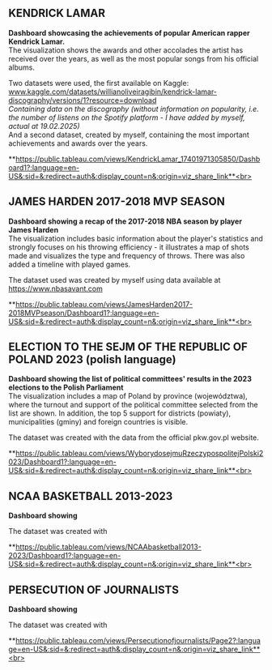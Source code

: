 ## KENDRICK LAMAR
**Dashboard showcasing the achievements of popular American rapper Kendrick Lamar.**<br>
The visualization shows the awards and other accolades the artist has received over the years, as well as the most popular songs from his official albums.

Two datasets were used, the first available on Kaggle: <br>
www.kaggle.com/datasets/willianoliveiragibin/kendrick-lamar-discography/versions/1?resource=download 
<br>*Containing data on the discography (without information on popularity, i.e. the number of listens on the Spotify platform - I have added by myself, actual at 19.02.2025)*
<br>And a second dataset, created by myself, containing the most important achievements and awards over the years.

**https://public.tableau.com/views/KendrickLamar_17401971305850/Dashboard1?:language=en-US&:sid=&:redirect=auth&:display_count=n&:origin=viz_share_link**<br><br>


## JAMES HARDEN 2017-2018 MVP SEASON
**Dashboard showing a recap of the 2017-2018 NBA season by player James Harden**<br>
The visualization includes basic information about the player's statistics and strongly focuses on his throwing efficiency - it illustrates a map of shots made and visualizes the type and frequency of throws. There was also added a timeline with played games.

The dataset used was created by myself using data available at https://www.nbasavant.com

**https://public.tableau.com/views/JamesHarden2017-2018MVPseason/Dashboard1?:language=en-US&:sid=&:redirect=auth&:display_count=n&:origin=viz_share_link**<br><br>


## ELECTION TO THE SEJM OF THE REPUBLIC OF POLAND 2023 (polish language)
**Dashboard showing the list of political committees' results in the 2023 elections to the Polish Parliament**<br>
The visualization includes a map of Poland by province (województwa), where the turnout and support of the political committee selected from the list are shown.
In addition, the top 5 support for districts (powiaty), municipalities (gminy) and foreign countries is visible.

The dataset was created with the data from the official pkw.gov.pl website.

**https://public.tableau.com/views/WyborydosejmuRzeczypospolitejPolski2023/Dashboard1?:language=en-US&:sid=&:redirect=auth&:display_count=n&:origin=viz_share_link**<br><br>


## NCAA BASKETBALL 2013-2023
**Dashboard showing**<br>

The dataset was created with

**https://public.tableau.com/views/NCAAbasketball2013-2023/Dashboard1?:language=en-US&:sid=&:redirect=auth&:display_count=n&:origin=viz_share_link**<br><br>


## PERSECUTION OF JOURNALISTS
**Dashboard showing**<br>

The dataset was created with

**https://public.tableau.com/views/Persecutionofjournalists/Page2?:language=en-US&:sid=&:redirect=auth&:display_count=n&:origin=viz_share_link**<br><br>
